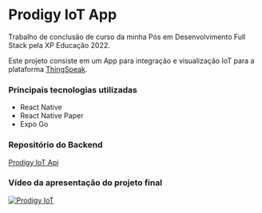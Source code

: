 # Prodigy IoT App
Trabalho de conclusão de curso da minha Pós em Desenvolvimento Full Stack pela XP Educação 2022.

Este projeto consiste em um App para integração e visualização IoT para a plataforma [ThingSpeak](https://thingspeak.mathworks.com/).

### Principais tecnologias utilizadas

- React Native
- React Native Paper
- Expo Go

### Repositório do Backend

[Prodigy IoT Api](https://github.com/lcsjunior/prodigy-api-v2/tree/master)

### Vídeo da apresentação do projeto final

[![Prodigy IoT](https://img.youtube.com/vi/uehBSYlckWQ/maxresdefault.jpg)](https://www.youtube.com/watch?v=uehBSYlckWQ)
